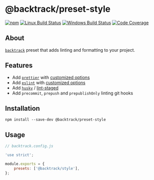 # @backtrack/preset-style

[![npm](https://img.shields.io/npm/v/@backtrack/preset-style.svg?label=npm%20version)](https://www.npmjs.com/package/@backtrack/preset-style)
[![Linux Build Status](https://img.shields.io/circleci/project/github/chrisblossom/backtrack-preset-style/master.svg?label=linux%20build)](https://circleci.com/gh/chrisblossom/backtrack-preset-style/tree/master)
[![Windows Build Status](https://img.shields.io/appveyor/ci/chrisblossom/backtrack-preset-style/master.svg?label=windows%20build)](https://ci.appveyor.com/project/chrisblossom/backtrack-preset-style/branch/master)
[![Code Coverage](https://img.shields.io/coveralls/github/chrisblossom/backtrack-preset-style/master.svg)](https://coveralls.io/github/chrisblossom/backtrack-preset-style?branch=master)

## About

[`backtrack`](https://github.com/chrisblossom/backtrack) preset that adds linting and formatting to your project.

## Features

*   Add [`prettier`](https://prettier.io/) with [customized options](./lib/files/prettier.js)
*   Add [`eslint`](https://eslint.org/) with [customized options](./lib/files/eslint.js)
*   Add [`husky`](https://github.com/typicode/husky/) / [lint-staged](https://github.com/okonet/lint-staged)
*   Add `precommit`, `prepush` and `prepublishOnly` linting git hooks

## Installation

`npm install --save-dev @backtrack/preset-style`

## Usage

```js
// backtrack.config.js

'use strict';

module.exports = {
    presets: ['@backtrack/style'],
};
```
